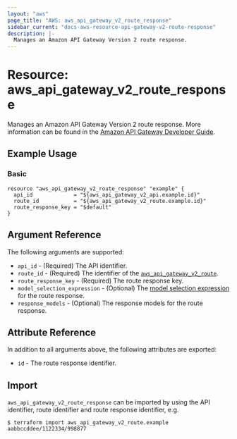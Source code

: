 ```yaml
---
layout: "aws"
page_title: "AWS: aws_api_gateway_v2_route_response"
sidebar_current: "docs-aws-resource-api-gateway-v2-route-response"
description: |-
  Manages an Amazon API Gateway Version 2 route response.
---
```


# Resource: aws_api_gateway_v2_route_response

Manages an Amazon API Gateway Version 2 route response.
More information can be found in the [Amazon API Gateway Developer Guide](https://docs.aws.amazon.com/apigateway/latest/developerguide/apigateway-websocket-api.html).

## Example Usage

### Basic

```hcl
resource "aws_api_gateway_v2_route_response" "example" {
  api_id             = "${aws_api_gateway_v2_api.example.id}"
  route_id           = "${aws_api_gateway_v2_route.example.id}"
  route_response_key = "$default"
}
```

## Argument Reference

The following arguments are supported:

* `api_id` - (Required) The API identifier.
* `route_id` - (Required) The identifier of the [`aws_api_gateway_v2_route`](/docs/providers/aws/r/api_gateway_v2_route.html).
* `route_response_key` - (Required) The route response key.
* `model_selection_expression` - (Optional) The [model selection expression](https://docs.aws.amazon.com/apigateway/latest/developerguide/apigateway-websocket-api-selection-expressions.html#apigateway-websocket-api-model-selection-expressions) for the route response.
* `response_models` - (Optional) The response models for the route response.

## Attribute Reference

In addition to all arguments above, the following attributes are exported:

* `id` - The route response identifier.

## Import

`aws_api_gateway_v2_route_response` can be imported by using the API identifier, route identifier and route response identifier, e.g.

```
$ terraform import aws_api_gateway_v2_route.example aabbccddee/1122334/998877
```
